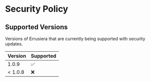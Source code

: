 # Security Policy

## Supported Versions

Versions of Errusiera that are currently being supported with security updates.

| Version | Supported          |
| ------- | ------------------ |
| 1.0.9   | :white_check_mark: |
| < 1.0.8 | :x:                |
